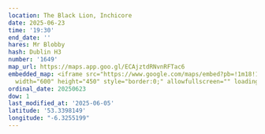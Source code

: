 ```yaml
---
location: The Black Lion, Inchicore
date: 2025-06-23
time: '19:30'
end_date: ''
hares: Mr Blobby
hash: Dublin H3
number: '1649'
map_url: https://maps.app.goo.gl/ECAjztdRNvnRFTac6
embedded_map: <iframe src="https://www.google.com/maps/embed?pb=!1m18!1m12!1m3!1d2382.1922382053663!2d-6.325519907244675!3d53.33981490083272!2m3!1f0!2f0!3f0!3m2!1i1024!2i768!4f13.1!3m3!1m2!1s0x48670c585830e16f%3A0x459475ec8e9c4abf!2sBlack%20Lion%20Inn!5e0!3m2!1sen!2suk!4v1749134863904!5m2!1sen!2suk"
  width="600" height="450" style="border:0;" allowfullscreen="" loading="lazy" referrerpolicy="no-referrer-when-downgrade"></iframe>
ordinal_date: 20250623
dow: 1
last_modified_at: '2025-06-05'
latitude: '53.3398149'
longitude: "-6.3255199"
---
```


